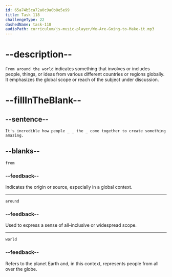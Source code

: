 ```yaml
---
id: 65a74b5ca72a0c9a0b8e5e99
title: Task 118
challengeType: 22
dashedName: task-118
audioPath: curriculum/js-music-player/We-Are-Going-to-Make-it.mp3
---
```


<!--
AUDIO REFERENCE:
Sophie: It's incredible how people from around the world come together to create something amazing.
-->

# --description--

`From around the world` indicates something that involves or includes people, things, or ideas from various different countries or regions globally. It emphasizes the global scope or reach of the subject under discussion.

# --fillInTheBlank--

## --sentence--

`It's incredible how people _ _ the _ come together to create something amazing.`

## --blanks--

`from`

### --feedback--

Indicates the origin or source, especially in a global context.

---

`around`

### --feedback--

Used to express a sense of all-inclusive or widespread scope.

---

`world`

### --feedback--

Refers to the planet Earth and, in this context, represents people from all over the globe.
